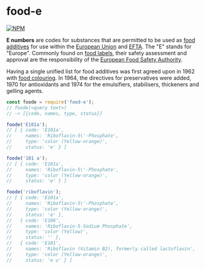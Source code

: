 # food-e

[![NPM](https://nodei.co/npm/food-e.png)](https://nodei.co/npm/food-e/)

**E numbers** are codes for substances that are permitted to be used as [food additives]
for use within the [European Union] and [EFTA]. The "E" stands for "Europe". Commonly
found on [food labels], their safety assessment and approval are the responsibility
of the [European Food Safety Authority].

Having a single unified list for food additives was first agreed upon in 1962 with
[food colouring]. In 1964, the directives for preservatives were added, 1970 for
antioxidants and 1974 for the emulsifiers, stabilisers, thickeners and gelling
agents.

```javascript
const foode = require('food-e');
// foode(<query text>)
// -> [{code, names, type, status}]

foode('E101a');
// [ { code: 'E101a',
//     names: 'Riboflavin-5\'-Phosphate',
//     type: 'color (Yellow-orange)',
//     status: 'e' } ]

foode('101 a');
// [ { code: 'E101a',
//     names: 'Riboflavin-5\'-Phosphate',
//     type: 'color (Yellow-orange)',
//     status: 'e' } ]

foode('riboflavin');
// [ { code: 'E101a',
//     names: 'Riboflavin-5\'-Phosphate',
//     type: 'color (Yellow-orange)',
//     status: 'e' },
//   { code: 'E106',
//     names: 'Riboflavin-5-Sodium Phosphate',
//     type: 'color (Yellow)',
//     status: '' },
//   { code: 'E101',
//     names: 'Riboflavin (Vitamin B2), formerly called lactoflavin',
//     type: 'color (Yellow-orange)',
//     status: 'e u' } ]
```


[food additives]: https://en.wikipedia.org/wiki/Food_additive
[European Union]: https://en.wikipedia.org/wiki/European_Union
[EFTA]: https://en.wikipedia.org/wiki/European_Free_Trade_Association
[food labels]: https://en.wikipedia.org/wiki/Food_label
[European Food Safety Authority]: https://en.wikipedia.org/wiki/European_Food_Safety_Authority
[food colouring]: https://en.wikipedia.org/wiki/Food_colouring
